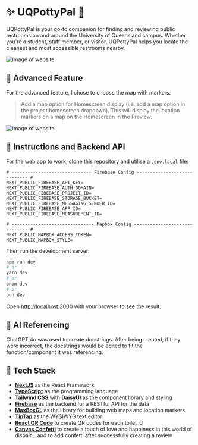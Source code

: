 # ✨ UQPottyPal 🚽

UQPottyPal is your go-to companion for finding and reviewing public restrooms on and around the University of Queensland campus. Whether you're a student, staff member, or visitor, UQPottyPal helps you locate the cleanest and most accessible restrooms nearby.

![Image of website](https://i.imgur.com/g1j34IW.png)

## 🔧 Advanced Feature

For the advanced feature, I chose to choose the map with markers.

> Add a map option for Homescreen display (i.e. add a map option in the project.homescreen dropdown). This will display the location markers on a map on the Homescreen in the Preview.

![Image of website](https://i.imgur.com/QLu3yqM.png)

## 📝 Instructions and Backend API

For the web app to work, clone this repository and utilise a `.env.local` file:

```
# ------------------------------ Firebase Config ----------------------------- #
NEXT_PUBLIC_FIREBASE_API_KEY=
NEXT_PUBLIC_FIREBASE_AUTH_DOMAIN=
NEXT_PUBLIC_FIREBASE_PROJECT_ID=
NEXT_PUBLIC_FIREBASE_STORAGE_BUCKET=
NEXT_PUBLIC_FIREBASE_MESSAGING_SENDER_ID=
NEXT_PUBLIC_FIREBASE_APP_ID=
NEXT_PUBLIC_FIREBASE_MEASUREMENT_ID=

# ------------------------------- Mapbox Config ------------------------------ #
NEXT_PUBLIC_MAPBOX_ACCESS_TOKEN=
NEXT_PUBLIC_MAPBOX_STYLE=
```

Then run the development server:

```bash
npm run dev
# or
yarn dev
# or
pnpm dev
# or
bun dev
```

Open [http://localhost:3000](http://localhost:3000) with your browser to see the result.

## 🤖 AI Referencing

ChatGPT 4o was used to create docstrings. After being created, if they were incorrect, the docstrings would be edited to fit the function/component it was referencing.

## 💪 Tech Stack

- [**NextJS**](https://nextjs.org/) as the React Framework
- [**TypeScript**](https://www.typescriptlang.org/) as the programming language
- [**Tailwind CSS**](https://tailwindcss.com/) with [**DaisyUI**](https://daisyui.com/) as the component library and styling
- [**Firebase**](https://firebase.google.com/) as the backend for a RESTful API for the data
- [**MaxBoxGL**](https://www.mapbox.com/) as the library for building web maps and location markers
- [**TipTap**](https://tiptap.dev/) as the WYSIWYG text editor
- [**React QR Code**](https://www.npmjs.com/package/react-qr-code) to create QR codes for each toilet id
- [**Canvas Confetti**](https://www.npmjs.com/package/canvas-confetti) to create a touch of love and happiness in this world of dispair... and to add confetti after successfully creating a review
